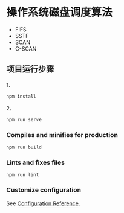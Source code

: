 # 操作系统磁盘调度算法
* FIFS
* SSTF
* SCAN
* C-SCAN

## 项目运行步骤
1、 

```
npm install
```
2、
```
npm run serve
```

### Compiles and minifies for production
```
npm run build
```

### Lints and fixes files
```
npm run lint
```

### Customize configuration
See [Configuration Reference](https://cli.vuejs.org/config/).
